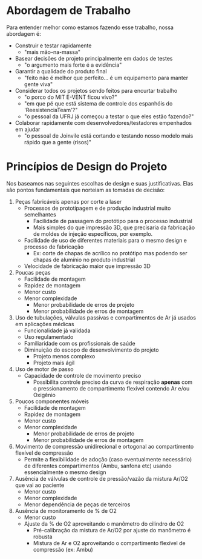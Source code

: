 # Abordagem de Trabalho

Para entender melhor como estamos fazendo esse trabalho, nossa abordagem é:

- Construir e testar rapidamente
  - "mais mão-na-massa"
- Basear decisões de projeto principalmente em dados de testes
  - "o argumento mais forte é a evidência"
- Garantir a qualidade do produto final
  - "feito não é melhor que perfeito... é um equipamento para manter gente viva"
- Considerar todos os projetos sendo feitos para encurtar trabalho
  - "o porco do MIT E-VENT ficou vivo?"
  - "em que pé que está sistema de controle dos espanhóis do 'ReesistenciaTeam'?"
  - "o pessoal da UFRJ já começou a testar o que eles estão fazendo?"
- Colaborar rapidamente com desenvolvedores/testadores empenhados em ajudar
  - "o pessoal de Joinvile está cortando e testando nosso modelo mais rápido que a gente (risos)" 

# Princípios de Design do Projeto

Nos baseamos nas seguintes escolhas de design e suas justificativas. Elas são pontos fundamentais que norteiam as tomadas de decisão:

1. Peças fabricáveis apenas por corte a laser
    - Processos de prototipagem e de produção industrial muito semelhantes
      - Facilidade de passagem do protótipo para o processo industrial
      - Mais simples do que impressão 3D, que precisaria da fabricação de moldes de injeção específicos, por exemplo.
    - Facilidade de uso de diferentes materiais para o mesmo design e processo de fabricação
      - Ex: corte de chapas de acrílico no protótipo mas podendo ser chapas de alumínio no produto industrial
    - Velocidade de fabricação maior que impressão 3D
2. Poucas peças
    - Facilidade de montagem
    - Rapidez de montagem
    - Menor custo
    - Menor complexidade
      - Menor probabilidade de erros de projeto
      - Menor probabilidade de erros de montagem
3. Uso de tubulações, válvulas passivas e compartimentos de Ar já usados em aplicações médicas
    - Funcionalidade já validada
    - Uso regulamentado
    - Familiaridade com os profissionais de saúde
    - Diminuição do escopo de desenvolvimento do projeto
      - Projeto menos complexo
      - Projeto mais ágil
4. Uso de motor de passo
    - Capacidade de controle de movimento preciso
      - Possibilita controle preciso da curva de respiração **apenas** com o pressionamento de compartimento flexível contendo Ar e/ou Oxigênio
5. Poucos componentes móveis
    - Facilidade de montagem
    - Rapidez de montagem
    - Menor custo
    - Menor complexidade
      - Menor probabilidade de erros de projeto
      - Menor probabilidade de erros de montagem
6. Movimento de compressão unidirecional e ortogonal ao compartimento flexível de compressão
    - Permite a flexibilidade de adoção (caso eventualmente necessário) de diferentes compartimentos (Ambu, sanfona etc) usando essencialmente o mesmo design
7. Ausência de válvulas de controle de pressão/vazão da mistura Ar/O2 que vai ao paciente
    - Menor custo
    - Menor complexidade
    - Menor dependência de peças de terceiros
8. Ausência de monitoramento de % de O2
    - Menor custo
    - Ajuste da % de O2 aproveitando o manômetro do cilindro de O2
      - Pré-calibração da mistura de Ar/O2 por ajuste do manômetro é robusta
      - Mistura de Ar e O2 aproveitando o compartimento flexível de compressão (ex: Ambu)

